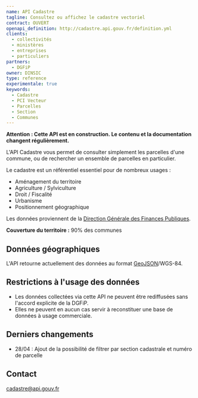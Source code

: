 ```yaml
---
name: API Cadastre
tagline: Consultez ou affichez le cadastre vectoriel
contract: OUVERT
openapi_definition: http://cadastre.api.gouv.fr/definition.yml
clients:
  - collectivités
  - ministères
  - entreprises
  - particuliers
partners:
  - DGFiP
owner: DINSIC
type: reference
experimentale: true
keywords:
  - Cadastre
  - PCI Vecteur
  - Parcelles
  - Section
  - Communes
---
```


__Attention : Cette API est en construction. Le contenu et la documentation changent régulièrement.__

L'API Cadastre vous permet de consulter simplement les parcelles d'une commune, ou de rechercher un ensemble de parcelles en particulier.

Le cadastre est un référentiel essentiel pour de nombreux usages :

* Aménagement du territoire
* Agriculture / Sylviculture
* Droit / Fiscalité
* Urbanisme
* Positionnement géographique

Les données proviennent de la [Direction Générale des Finances Publiques](http://www.economie.gouv.fr/dgfip).

__Couverture du territoire :__ 90% des communes

## Données géographiques

L'API retourne actuellement des données au format [GeoJSON](http://geojson.org/)/WGS-84.

## Restrictions à l'usage des données

* Les données collectées via cette API ne peuvent être rediffusées sans l'accord explicite de la DGFiP.
* Elles ne peuvent en aucun cas servir à reconstituer une base de données à usage commerciale.

## Derniers changements
* 28/04 : Ajout de la possibilité de filtrer par section cadastrale et numéro de parcelle

## Contact

cadastre@api.gouv.fr


